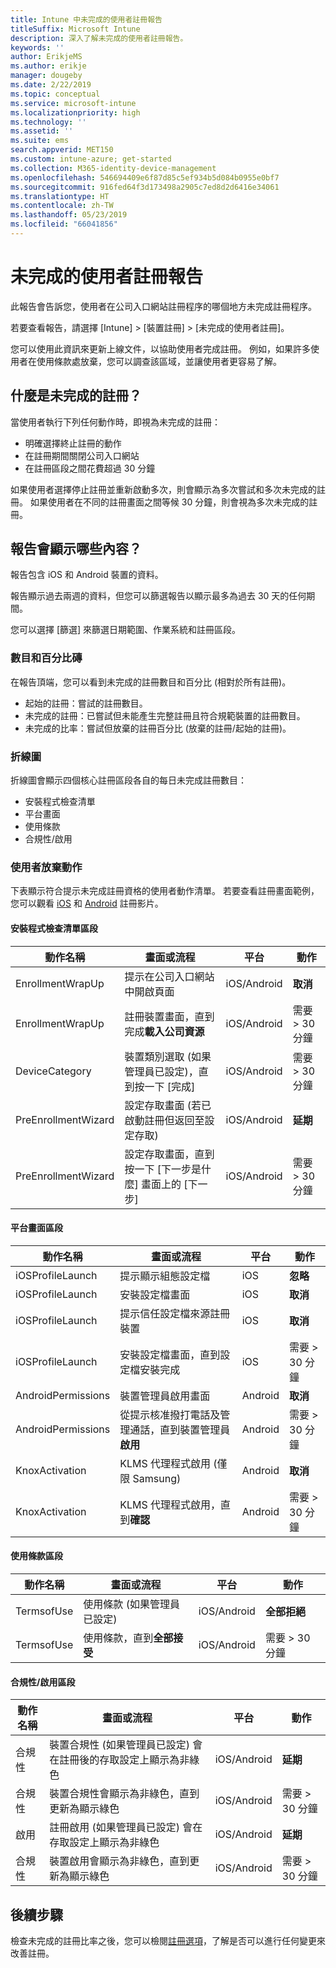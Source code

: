 ```yaml
---
title: Intune 中未完成的使用者註冊報告
titleSuffix: Microsoft Intune
description: 深入了解未完成的使用者註冊報告。
keywords: ''
author: ErikjeMS
ms.author: erikje
manager: dougeby
ms.date: 2/22/2019
ms.topic: conceptual
ms.service: microsoft-intune
ms.localizationpriority: high
ms.technology: ''
ms.assetid: ''
ms.suite: ems
search.appverid: MET150
ms.custom: intune-azure; get-started
ms.collection: M365-identity-device-management
ms.openlocfilehash: 546694409e6f87d85c5ef934b5d084b0955e0bf7
ms.sourcegitcommit: 916fed64f3d173498a2905c7ed8d2d6416e34061
ms.translationtype: HT
ms.contentlocale: zh-TW
ms.lasthandoff: 05/23/2019
ms.locfileid: "66041856"
---
```

# <a name="incomplete-user-enrollments-report"></a>未完成的使用者註冊報告

此報告會告訴您，使用者在公司入口網站註冊程序的哪個地方未完成註冊程序。

若要查看報告，請選擇 [Intune] > [裝置註冊] > [未完成的使用者註冊]。

您可以使用此資訊來更新上線文件，以協助使用者完成註冊。 例如，如果許多使用者在使用條款處放棄，您可以調查該區域，並讓使用者更容易了解。

## <a name="what-is-an-incomplete-enrollment"></a>什麼是未完成的註冊？

當使用者執行下列任何動作時，即視為未完成的註冊：

-   明確選擇終止註冊的動作
-   在註冊期間關閉公司入口網站
-   在註冊區段之間花費超過 30 分鐘

如果使用者選擇停止註冊並重新啟動多次，則會顯示為多次嘗試和多次未完成的註冊。 如果使用者在不同的註冊畫面之間等候 30 分鐘，則會視為多次未完成的註冊。

## <a name="what-does-the-report-show"></a>報告會顯示哪些內容？

報告包含 iOS 和 Android 裝置的資料。

報告顯示過去兩週的資料，但您可以篩選報告以顯示最多為過去 30 天的任何期間。

您可以選擇 [篩選] 來篩選日期範圍、作業系統和註冊區段。

### <a name="number-and-percentage-tiles"></a>數目和百分比磚

在報告頂端，您可以看到未完成的註冊數目和百分比 (相對於所有註冊)。

-   起始的註冊：嘗試的註冊數目。
-   未完成的註冊：已嘗試但未能產生完整註冊且符合規範裝置的註冊數目。
-   未完成的比率：嘗試但放棄的註冊百分比 (放棄的註冊/起始的註冊)。

### <a name="line-graph"></a>折線圖

折線圖會顯示四個核心註冊區段各自的每日未完成註冊數目：

-   安裝程式檢查清單
-   平台畫面
-   使用條款
-   合規性/啟用

### <a name="user-abandonment-actions"></a>使用者放棄動作

下表顯示符合提示未完成註冊資格的使用者動作清單。 若要查看註冊畫面範例，您可以觀看 [iOS](https://channel9.msdn.com/Series/IntuneEnrollment/iOS-Enrollment) 和 [Android](https://channel9.msdn.com/Series/IntuneEnrollment/Android-Enrollment) 註冊影片。 


#### <a name="setup-checklist-section"></a>安裝程式檢查清單區段

| 動作名稱 | 畫面或流程 | 平台 | 動作 |
| ---- |---- |---- |---- |
| EnrollmentWrapUp | 提示在公司入口網站中開啟頁面 | iOS/Android | **取消** |
| EnrollmentWrapUp | 註冊裝置畫面，直到完成**載入公司資源** | iOS/Android | 需要 > 30 分鐘 |
| DeviceCategory | 裝置類別選取 (如果管理員已設定)，直到按一下 [完成] | iOS/Android | 需要 > 30 分鐘 |
| PreEnrollmentWizard | 設定存取畫面 (若已啟動註冊但返回至設定存取) | iOS/Android| **延期** |
| PreEnrollmentWizard | 設定存取畫面，直到按一下 [下一步是什麼] 畫面上的 [下一步] | iOS/Android | 需要 > 30 分鐘 |

#### <a name="platform-screens-section"></a>平台畫面區段

| 動作名稱 | 畫面或流程 | 平台 | 動作 |
| ---- |---- |---- |---- |
| iOSProfileLaunch | 提示顯示組態設定檔 | iOS | **忽略** |
| iOSProfileLaunch | 安裝設定檔畫面 | iOS | **取消** |
| iOSProfileLaunch | 提示信任設定檔來源註冊裝置 | iOS | **取消** |
| iOSProfileLaunch | 安裝設定檔畫面，直到設定檔安裝完成 | iOS | 需要 > 30 分鐘 |
| AndroidPermissions | 裝置管理員啟用畫面 | Android | **取消** |
| AndroidPermissions | 從提示核准撥打電話及管理通話，直到裝置管理員**啟用** | Android | 需要 > 30 分鐘 |
| KnoxActivation | KLMS 代理程式啟用 (僅限 Samsung) | Android| **取消** |
| KnoxActivation | KLMS 代理程式啟用，直到**確認** | Android | 需要 > 30 分鐘|

#### <a name="terms-of-use-section"></a>使用條款區段

| 動作名稱 | 畫面或流程 | 平台 | 動作 |
| ---- |---- |---- |---- |
| TermsofUse | 使用條款 (如果管理員已設定) | iOS/Android | **全部拒絕** |
| TermsofUse | 使用條款，直到**全部接受** | iOS/Android | 需要 > 30 分鐘 |

#### <a name="complianceactivation-section"></a>合規性/啟用區段

| 動作名稱 | 畫面或流程 | 平台 | 動作 |
| ---- |---- |---- |---- |
| 合規性 | 裝置合規性 (如果管理員已設定) 會在註冊後的存取設定上顯示為非綠色| iOS/Android | **延期** |
| 合規性 | 裝置合規性會顯示為非綠色，直到更新為顯示綠色 | iOS/Android | 需要 > 30 分鐘 |
| 啟用 | 註冊啟用 (如果管理員已設定) 會在存取設定上顯示為非綠色 | iOS/Android | **延期** |
| 合規性 | 裝置啟用會顯示為非綠色，直到更新為顯示綠色 | iOS/Android | 需要 > 30 分鐘 |

## <a name="next-steps"></a>後續步驟

檢查未完成的註冊比率之後，您可以檢閱[註冊選項](enrollment-options.md)，了解是否可以進行任何變更來改善註冊。
